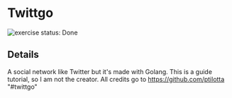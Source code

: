 # Twittgo

![exercise status: Done](https://img.shields.io/badge/Exercise%20Status-Done-green)

## Details
A social network like Twitter but it's made with Golang. This is a guide tutorial, so I am not the creator. All credits go to https://github.com/ptilotta
"#twittgo" 
